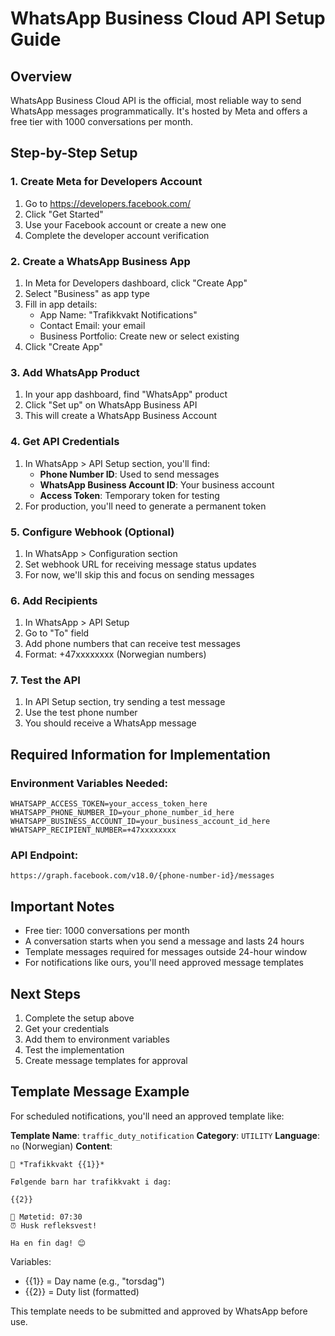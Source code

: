 # WhatsApp Business Cloud API Setup Guide

## Overview
WhatsApp Business Cloud API is the official, most reliable way to send WhatsApp messages programmatically. It's hosted by Meta and offers a free tier with 1000 conversations per month.

## Step-by-Step Setup

### 1. Create Meta for Developers Account
1. Go to https://developers.facebook.com/
2. Click "Get Started"
3. Use your Facebook account or create a new one
4. Complete the developer account verification

### 2. Create a WhatsApp Business App
1. In Meta for Developers dashboard, click "Create App"
2. Select "Business" as app type
3. Fill in app details:
   - App Name: "Trafikkvakt Notifications"
   - Contact Email: your email
   - Business Portfolio: Create new or select existing
4. Click "Create App"

### 3. Add WhatsApp Product
1. In your app dashboard, find "WhatsApp" product
2. Click "Set up" on WhatsApp Business API
3. This will create a WhatsApp Business Account

### 4. Get API Credentials
1. In WhatsApp > API Setup section, you'll find:
   - **Phone Number ID**: Used to send messages
   - **WhatsApp Business Account ID**: Your business account
   - **Access Token**: Temporary token for testing
2. For production, you'll need to generate a permanent token

### 5. Configure Webhook (Optional)
1. In WhatsApp > Configuration section
2. Set webhook URL for receiving message status updates
3. For now, we'll skip this and focus on sending messages

### 6. Add Recipients
1. In WhatsApp > API Setup
2. Go to "To" field
3. Add phone numbers that can receive test messages
4. Format: +47xxxxxxxx (Norwegian numbers)

### 7. Test the API
1. In API Setup section, try sending a test message
2. Use the test phone number
3. You should receive a WhatsApp message

## Required Information for Implementation

### Environment Variables Needed:
```
WHATSAPP_ACCESS_TOKEN=your_access_token_here
WHATSAPP_PHONE_NUMBER_ID=your_phone_number_id_here
WHATSAPP_BUSINESS_ACCOUNT_ID=your_business_account_id_here
WHATSAPP_RECIPIENT_NUMBER=+47xxxxxxxx
```

### API Endpoint:
```
https://graph.facebook.com/v18.0/{phone-number-id}/messages
```

## Important Notes
- Free tier: 1000 conversations per month
- A conversation starts when you send a message and lasts 24 hours
- Template messages required for messages outside 24-hour window
- For notifications like ours, you'll need approved message templates

## Next Steps
1. Complete the setup above
2. Get your credentials
3. Add them to environment variables
4. Test the implementation
5. Create message templates for approval

## Template Message Example
For scheduled notifications, you'll need an approved template like:

**Template Name**: `traffic_duty_notification`
**Category**: `UTILITY`
**Language**: `no` (Norwegian)
**Content**:
```
🚸 *Trafikkvakt {{1}}*

Følgende barn har trafikkvakt i dag:

{{2}}

📍 Møtetid: 07:30
⏰ Husk refleksvest!

Ha en fin dag! 😊
```

Variables:
- {{1}} = Day name (e.g., "torsdag")  
- {{2}} = Duty list (formatted)

This template needs to be submitted and approved by WhatsApp before use.